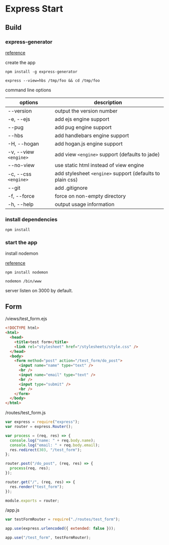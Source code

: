 # Express Start

## Build

### express-generator

[reference](https://www.npmjs.com/package/express-generator)

create the app

`npm install -g express-generator`

`express --view=hbs /tmp/foo && cd /tmp/foo`

command line options

| options               | description                                             |
| --------------------- | ------------------------------------------------------- |
| --version             | output the version number                               |
| -e, --ejs             | add ejs engine support                                  |
| --pug                 | add pug engine support                                  |
| --hbs                 | add handlebars engine support                           |
| -H, --hogan           | add hogan.js engine support                             |
| -v, --view `<engine>` | add view `<engine>` support (defaults to jade)          |
| --no-view             | use static html instead of view engine                  |
| -c, --css `<engine>`  | add stylesheet `<engine>` support (defaults to plain css)|
| --git                 | add .gitignore                                          |
| -f, --force           | force on non-empty directory                            |
| -h, --help            | output usage information                                |

### install dependencies

`npm install`

### start the app

install nodemon

[reference](https://www.npmjs.com/package/nodemon)

`npm install nodemon`

`nodemon /bin/www`

server listen on 3000 by default.

## Form

/views/test_form.ejs

```html
<!DOCTYPE html>
<html>
  <head>
    <title>test form</title>
    <link rel="stylesheet" href="/stylesheets/style.css" />
  </head>
  <body>
    <form method="post" action="/test_form/do_post">
      <input name="name" type="text" />
      <br />
      <input name="email" type="text" />
      <br />
      <input type="submit" />
      <br />
    </form>
  </body>
</html>
```

/routes/test_form.js

```js
var express = require("express");
var router = express.Router();

var process = (req, res) => {
  console.log("name: " + req.body.name);
  console.log("email: " + req.body.email);
  res.redirect(303, "/test_form");
};

router.post("/do_post", (req, res) => {
  process(req, res);
});

router.get("/", (req, res) => {
  res.render("test_form");
});

module.exports = router;
```

/app.js

```js
var testFormRouter = require("./routes/test_form");

app.use(express.urlencoded({ extended: false }));

app.use("/test_form", testFormRouter);
```
